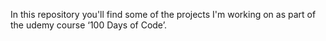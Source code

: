 In this repository you'll find some of the projects I'm working on as part of the udemy course ‘100 Days of Code’.
